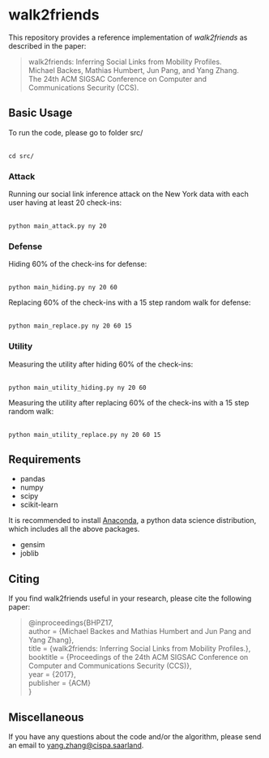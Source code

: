 # walk2friends
This repository provides a reference implementation of *walk2friends* as described in the paper:<br>
> walk2friends: Inferring Social Links from Mobility Profiles. <br>
> Michael Backes, Mathias Humbert, Jun Pang, and Yang Zhang. <br>
> The 24th ACM SIGSAC Conference on Computer and Communications Security (CCS). <br>
> <Insert paper link>

## Basic Usage

To run the code, please go to folder src/

<br/>``cd src/``

### Attack
Running our social link inference attack on the New York data with each user having at least 20 check-ins:

<br/>``python main_attack.py ny 20``

### Defense
Hiding 60% of the check-ins for defense:

<br/>``python main_hiding.py ny 20 60``

Replacing 60% of the check-ins with a 15 step random walk for defense:

<br/>``python main_replace.py ny 20 60 15``

### Utility
Measuring the utility after hiding 60% of the check-ins:

<br/>``python main_utility_hiding.py ny 20 60``

Measuring the utility after replacing 60% of the check-ins with a 15 step random walk:

<br/>``python main_utility_replace.py ny 20 60 15``

## Requirements
* pandas
* numpy
* scipy
* scikit-learn

It is recommended to install [Anaconda](https://www.continuum.io/downloads), a python data science distribution, which includes all the above packages.

* gensim
* joblib

## Citing
If you find walk2friends useful in your research, please cite the following paper:<br>
> @inproceedings{BHPZ17,<br>
>     author = {Michael Backes and Mathias Humbert and Jun Pang and Yang Zhang},<br>
>     title = {walk2friends: Inferring Social Links from Mobility Profiles.},<br>
>     booktitle = {Proceedings of the 24th ACM SIGSAC Conference on Computer and Communications Security (CCS)},<br>
>     year = {2017},<br>
>     publisher = {ACM}<br>
>  }<br>

## Miscellaneous
If you have any questions about the code and/or the algorithm, please send an email to <yang.zhang@cispa.saarland>.
